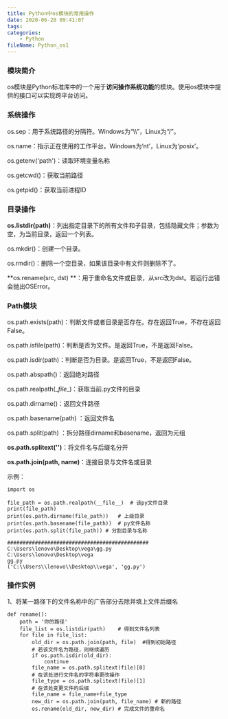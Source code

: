 ```yaml
---
title: Python中os模块的常用操作
date: 2020-06-20 09:41:07
tags:
categories:
	- Python
fileName: Python_os1
---
```


### 模块简介

os模块是Python标准库中的一个用于**访问操作系统功能**的模块。使用os模块中提供的接口可以实现跨平台访问。



### 系统操作

os.sep：用于系统路径的分隔符。Windows为“\\\”，Linux为“/”。

os.name：指示正在使用的工作平台。Windows为‘nt’，Linux为‘posix’。

os.getenv('path')：读取环境变量名称

os.getcwd()：获取当前路径

os.getpid()：获取当前进程ID



### 目录操作

**os.listdir(path)**：列出指定目录下的所有文件和子目录，包括隐藏文件；参数为空，为当前目录，返回一个列表。

os.mkdir()：创建一个目录。

os.rmdir()：删除一个空目录，如果该目录中有文件则删除不了。



**os.rename(src, dst) **：用于重命名文件或目录，从src改为dst。若运行出错会抛出OSError。



### Path模块

os.path.exists(path)：判断文件或者目录是否存在。存在返回True，不存在返回False。

os.path.isfile(path)：判断是否为文件。是返回True，不是返回False。

os.path.isdir(path)：判断是否为目录。是返回True，不是返回False。



os.path.abspath()：返回绝对路径

os.path.realpath(\__file__)：获取当前.py文件的目录

os.path.dirname()：返回文件路径

os.path.basename(path) ：返回文件名



os.path.split(path) ：拆分路径dirname和basename，返回为元组

**os.path.splitext('')**：将文件名与后缀名分开



**os.path.join(path, name)**：连接目录与文件名或目录

示例：

```
import os

file_path = os.path.realpath(__file__)  # 该py文件目录
print(file_path)
print(os.path.dirname(file_path))   # 上级目录
print(os.path.basename(file_path))  # py文件名称
print(os.path.split(file_path)) # 分割目录与名称

##############################################
C:\Users\lenovo\Desktop\vega\gg.py
C:\Users\lenovo\Desktop\vega
gg.py
('C:\\Users\\lenovo\\Desktop\\vega', 'gg.py')
```



### 操作实例

1、将某一路径下的文件名称中的广告部分去除并填上文件后缀名

```
def rename():
    path = '你的路径'
    file_list = os.listdir(path)	# 得到文件名列表
    for file in file_list:
        old_dir = os.path.join(path, file)	#得到初始路径
        # 若该文件名为路径，则继续遍历
        if os.path.isdir(old_dir):
            continue
        file_name = os.path.splitext(file)[0]
        # 在该处进行文件名的字符串更改操作
        file_type = os.path.splitext(file)[1]
        # 在该处变更文件的后缀
        file_name = file_name+file_type
        new_dir = os.path.join(path, file_name)	# 新的路径
        os.rename(old_dir, new_dir)	# 完成文件的重命名
```

